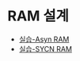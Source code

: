 # RAM 설계
- [실습-Asyn RAM](https://github.com/dnwjddl/DeviceProgramming/tree/master/06.RAM/ASYN_RAM)
- [실습-SYCN RAM](https://github.com/dnwjddl/DeviceProgramming/tree/master/06.RAM/SYCN_RAM)
